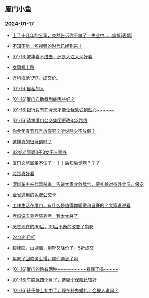 ## 厦门小鱼 
### 2024-01-17

+ [上了十几年的公司，突然告诉你不做了！失业中……疯掉[表情]](http://bbs.xmfish.com/read-htm-tid-18135960.html)

+ [不知不觉，短视频的时代已经到来！](http://bbs.xmfish.com/read-htm-tid-18136004.html)

+ [[01-16]繁华看不进去，还是大江大河好看](http://bbs.xmfish.com/read-htm-tid-18136140.html)

+ [女司机上路](http://bbs.xmfish.com/read-htm-tid-18136030.html)

+ [万科海沧1万7，成交价。](http://bbs.xmfish.com/read-htm-tid-18136238.html)

+ [[01-16]自私的人](http://bbs.xmfish.com/read-htm-tid-18136031.html)

+ [[01-16]厦门自助餐到底哪些好？](http://bbs.xmfish.com/read-htm-tid-18136116.html)

+ [[01-16]银行只有在今天才能让我感受到贴心~~~~~~](http://bbs.xmfish.com/read-htm-tid-18136065.html)

+ [[01-16]请求厦门公交集团更改843路线](http://bbs.xmfish.com/read-htm-tid-18136126.html)

+ [你今年春节几号放假呀？听说除夕不放假？](http://bbs.xmfish.com/read-htm-tid-18136152.html)

+ [这样真的很苛刻吗？](http://bbs.xmfish.com/read-htm-tid-18136016.html)

+ [82岁老阿婆3子3女无人赡养](http://bbs.xmfish.com/read-htm-tid-18136217.html)

+ [厦门文旅局坐不住了！！！后知后觉啊？？？](http://bbs.xmfish.com/read-htm-tid-18136028.html)

+ [龙钞真好看](http://bbs.xmfish.com/read-htm-tid-18136247.html)

+ [深圳车主被代驾杀害，告诫大家收敛脾气，要礼貌对待外卖员、保安](http://bbs.xmfish.com/read-htm-tid-18136132.html)

+ [全省通用的免费公交卡](http://bbs.xmfish.com/read-htm-tid-18136068.html)

+ [工作生活在厦门，有什么是值得你骄傲和自豪的？大家说说看](http://bbs.xmfish.com/read-htm-tid-18136176.html)

+ [老妈说去养老院养老，我太太哭了](http://bbs.xmfish.com/read-htm-tid-18136478.html)

+ [感觉现在的90后，00后不断的改变了内卷](http://bbs.xmfish.com/read-htm-tid-18136312.html)

+ [24年的目标](http://bbs.xmfish.com/read-htm-tid-18136231.html)

+ [碧桂园，山湖海，别墅又降价了。5折成交](http://bbs.xmfish.com/read-htm-tid-18136366.html)

+ [年底了回款这么慢，你们遇到了吗](http://bbs.xmfish.com/read-htm-tid-18136298.html)

+ [[01-16]厦门的路有两种~~~~~~~~~~看懂了吗~~~~~](http://bbs.xmfish.com/read-htm-tid-18136209.html)

+ [[01-16]车脱保四个月了，选哪个保险比较好](http://bbs.xmfish.com/read-htm-tid-18136264.html)

+ [[01-16]孩子快上初中了，现在补办婚礼，会被人说吗？](http://bbs.xmfish.com/read-htm-tid-18136239.html)

